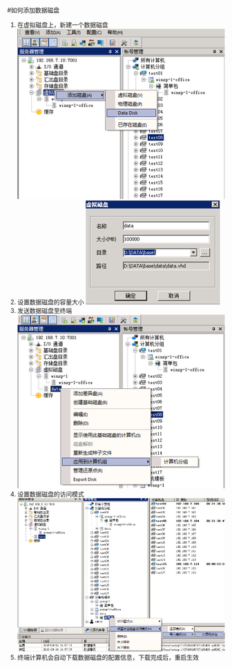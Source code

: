 #如何添加数据磁盘
1. 在虚拟磁盘上，新建一个数据磁盘
![](/assets/107-1.png)
2. 设置数据磁盘的容量大小
![](/assets/107-2.png)
3. 发送数据磁盘至终端
![](/assets/107-3.png)
4. 设置数据磁盘的访问模式
![](/assets/107-5.png)
5. 终端计算机会自动下载数据磁盘的配置信息，下载完成后，重启生效